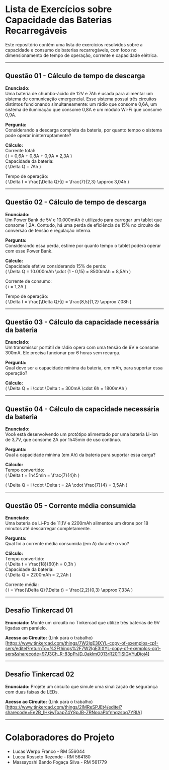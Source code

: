 # Lista de Exercícios sobre Capacidade das Baterias Recarregáveis

Este repositório contém uma lista de exercícios resolvidos sobre a capacidade e consumo de baterias recarregáveis, com foco no dimensionamento de tempo de operação, corrente e capacidade elétrica.

---

## Questão 01 - Cálculo de tempo de descarga

**Enunciado:**  
Uma bateria de chumbo-ácido de 12V e 7Ah é usada para alimentar um sistema de comunicação emergencial. Esse sistema possui três circuitos distintos funcionando simultaneamente: um rádio que consome 0,6A, um sistema de iluminação que consome 0,8A e um módulo Wi-Fi que consome 0,9A.

**Pergunta:**  
Considerando a descarga completa da bateria, por quanto tempo o sistema pode operar ininterruptamente?

**Cálculo:**  
Corrente total:  
\( i = 0,6A + 0,8A + 0,9A = 2,3A \)  
Capacidade da bateria:  
\( \Delta Q = 7Ah \)  

Tempo de operação:  
\( \Delta t = \frac{\Delta Q}{i} = \frac{7}{2,3} \approx 3,04h \)

---

## Questão 02 - Cálculo de tempo de descarga

**Enunciado:**  
Um Power Bank de 5V e 10.000mAh é utilizado para carregar um tablet que consome 1,2A. Contudo, há uma perda de eficiência de 15% no circuito de conversão de tensão e regulação interna.

**Pergunta:**  
Considerando essa perda, estime por quanto tempo o tablet poderá operar com esse Power Bank.

**Cálculo:**  
Capacidade efetiva considerando 15% de perda:  
\( \Delta Q = 10.000mAh \cdot (1 - 0,15) = 8500mAh = 8,5Ah \)

Corrente de consumo:  
\( i = 1,2A \)

Tempo de operação:  
\( \Delta t = \frac{\Delta Q}{i} = \frac{8,5}{1,2} \approx 7,08h \)

---

## Questão 03 - Cálculo da capacidade necessária da bateria

**Enunciado:**  
Um transmissor portátil de rádio opera com uma tensão de 9V e consome 300mA. Ele precisa funcionar por 6 horas sem recarga.

**Pergunta:**  
Qual deve ser a capacidade mínima da bateria, em mAh, para suportar essa operação?

**Cálculo:**  
\( \Delta Q = i \cdot \Delta t = 300mA \cdot 6h = 1800mAh \)

---

## Questão 04 - Cálculo da capacidade necessária da bateria

**Enunciado:**  
Você está desenvolvendo um protótipo alimentado por uma bateria Li-Ion de 3,7V, que consome 2A por 1h45min de uso contínuo.

**Pergunta:**  
Qual a capacidade mínima (em Ah) da bateria para suportar essa carga?

**Cálculo:**  
Tempo convertido:  
\( \Delta t = 1h45min = \frac{7}{4}h \)

\( \Delta Q = i \cdot \Delta t = 2A \cdot \frac{7}{4} = 3,5Ah \)

---

## Questão 05 - Corrente média consumida

**Enunciado:**  
Uma bateria de Li-Po de 11,1V e 2200mAh alimentou um drone por 18 minutos até descarregar completamente.

**Pergunta:**  
Qual foi a corrente média consumida (em A) durante o voo?

**Cálculo:**  
Tempo convertido:  
\( \Delta t = \frac{18}{60}h = 0,3h \)  
Capacidade da bateria:  
\( \Delta Q = 2200mAh = 2,2Ah \)

Corrente média:  
\( i = \frac{\Delta Q}{\Delta t} = \frac{2,2}{0,3} \approx 7,33A \)

---

## Desafio Tinkercad 01

**Enunciado:** 
Monte um circuito no Tinkercad que utilize três baterias de 9V ligadas em paralelo.

**Acesso ao Circuito:**
(Link para o trabalho)[https://www.tinkercad.com/things/7W2IgE3IXYL-copy-of-exemplos-cp1-sers/editel?returnTo=%2Fthings%2F7W2IgE3IXYL-copy-of-exemplos-cp1-sers&sharecode=97J3Ch_R-83pPrJD_0aklmO013rR20TlSlGVYuDioj4]

---

## Desafio Tinkercad 02

**Enunciado:** 
Projete um circuito que simule uma sinalização de segurança com duas faixas de LEDs.

**Acesso ao Circuito:**
(Link para o trabalho)[https://www.tinkercad.com/things/2IMReSPJEt4/editel?sharecode=Ee2B_IHkjwTxapZ4Y8pJB-ZRNooaPbfnhqzsbq7YRIA]

---

# Colaboradores do Projeto

- Lucas Werpp Franco - RM 556044
- Lucca Rosseto Rezende - RM 564180
- Massayoshi Bando Fogaça Silva - RM 561779
